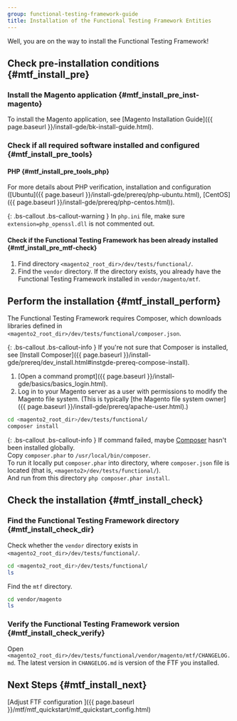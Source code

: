 ```yaml
---
group: functional-testing-framework-guide
title: Installation of the Functional Testing Framework Entities
---
```


Well, you are on the way to install the Functional Testing Framework!

## Check pre-installation conditions {#mtf_install_pre}

### Install the Magento application {#mtf_install_pre_inst-magento}

To install the Magento application, see [Magento Installation Guide]({{ page.baseurl }}/install-gde/bk-install-guide.html).

### Check if all required software installed and configured {#mtf_install_pre_tools}

#### PHP {#mtf_install_pre_tools_php}

For more details about PHP verification, installation and configuration ([Ubuntu]({{ page.baseurl }}/install-gde/prereq/php-ubuntu.html), [CentOS]({{ page.baseurl }}/install-gde/prereq/php-centos.html)).

{: .bs-callout .bs-callout-warning }
In `php.ini` file, make sure `extension=php_openssl.dll` is not commented out.

#### Check if the Functional Testing Framework has been already installed {#mtf_install_pre_mtf-check}

1. Find directory `<magento2_root_dir>/dev/tests/functional/`.
2. Find the `vendor` directory. If the directory exists, you already have the Functional Testing Framework installed in `vendor/magento/mtf`.

## Perform the installation {#mtf_install_perform}

The Functional Testing Framework requires Composer, which downloads libraries defined in `<magento2_root_dir>/dev/tests/functional/composer.json`.

{: .bs-callout .bs-callout-info }
If you're not sure that Composer is installed, see [Install Composer]({{ page.baseurl }}/install-gde/prereq/dev_install.html#instgde-prereq-compose-install).

1. [Open a command prompt]({{ page.baseurl }}/install-gde/basics/basics_login.html).
1. Log in to your Magento server as a user with permissions to modify the Magento file system. (This is typically [the Magento file system owner]({{ page.baseurl }}/install-gde/prereq/apache-user.html).)

```bash
cd <magento2_root_dir>/dev/tests/functional/
composer install
```

{: .bs-callout .bs-callout-info }
If command failed, maybe [Composer](https://getcomposer.org) hasn't been installed globally.  
 Copy `composer.phar` to `/usr/local/bin/composer`.  
 To run it locally put `composer.phar` into directory, where `composer.json` file is located (that is, `<magento2>/dev/tests/functional/`).  
 And run from this directory `php composer.phar install`.

## Check the installation {#mtf_install_check}

### Find the Functional Testing Framework directory {#mtf_install_check_dir}

Check whether the `vendor` directory exists in `<magento2_root_dir>/dev/tests/functional/`.

```bash
cd <magento2_root_dir>/dev/tests/functional/
ls
```

Find the `mtf` directory.

```bash
cd vendor/magento
ls
```

### Verify the Functional Testing Framework version {#mtf_install_check_verify}

Open `<magento2_root_dir>/dev/tests/functional/vendor/magento/mtf/CHANGELOG.md`. The latest version in `CHANGELOG.md` is version of the FTF you installed.

## Next Steps   {#mtf_install_next}

[Adjust FTF configuration ]({{ page.baseurl }}/mtf/mtf_quickstart/mtf_quickstart_config.html)